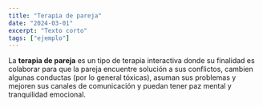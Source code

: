 ```yaml
---
title: "Terapia de pareja"
date: "2024-03-01"
excerpt: "Texto corto"
tags: ["ejemplo"]
---
```

La **terapia de pareja** es un tipo de terapia interactiva donde su finalidad es colaborar para que la pareja encuentre solución a sus conflictos, cambien algunas conductas (por lo general tóxicas), asuman sus problemas y mejoren sus canales de comunicación y puedan tener paz mental y tranquilidad emocional.
